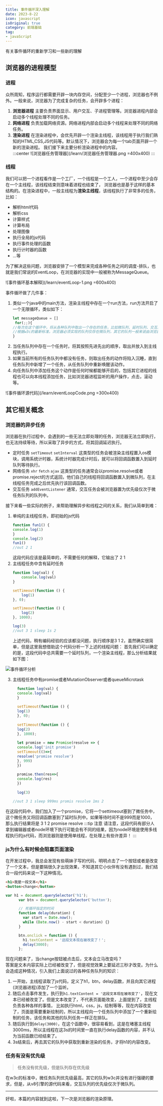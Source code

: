 ```yaml
---
title: 事件循环深入理解
date: 2023-8-22
icon: javascript
isOriginal: true
category: 前端基础
tag:
- javaScript
---
```


有关事件循环的重新学习和一些新的理解

<!-- more -->

## 浏览器的进程模型
### 进程 
众所周知，程序运行都需要开辟一块内存空间，分配至少一个进程，浏览器也不例外。一般来说，浏览器为了完成复杂的任务，会开辟多个进程：  
1. **浏览器进程** 主要负责界⾯显示、⽤户交互、⼦进程管理等。浏览器进程内部会启动多个线程处理不同的任务。
2. **网络进程** 负责加载⽹络资源。⽹络进程内部会启动多个线程来处理不同的⽹络任务。
3. **渲染进程**
   在渲染进程中，会优先开辟一个渲染主线程，该线程用于执行我们熟知的HTML,CSS,JS代码等。默认情况下，浏览器会为每一个tab页面开辟一个新的渲染进程。
    我们接下来主要分析渲染进程中的内容。  
:::center
![浏览器任务管理器](/learn/浏览器任务管理器.png =400x400)
:::

### 线程
我们可以把一个进程看作是一个工厂，一个线程是一个工人，一个进程中至少会存在一个主线程，该线程结束则意味着进程也结束了，
浏览器也是基于这样的基本结构的。在渲染进程中，一般主线程为**渲染主线程**，该线程执行了非常多的任务，比如：  
- 解析html代码
- 解析css
- 计算样式
- 计算布局
- 处理图像
- 执行全局的js代码
- 执行事件处理的函数
- 执行计时器的函数
- ...等

为了解决这些问题，浏览器安排了一个模型来完成各种任务之间的调度-排队，也就是我们常说的EventLoop，在浏览器的实现中一般被称为MessageQueue。  

![事件循环基本解释](/learn/eventLoop-1.png =600x400)

事件循环做了几件事：
1. 类似一个java中的main方法，渲染主线程中存在一个run方法，run方法开启了一个无限循环，类似如下：
   ```javascript
   let messageQueue = []
    for(;;){
   //每次在这个循环中，将从各种队列中取出一个存在的任务，比如微队列、延时队列、交互队列等
   //根据w3c的最新标准，浏览器必须实现的队列仅存在微队列，其它的队列一般来说由浏览器决定是否实现
   }
   ```
2. 当任务队列中存在一个任务时，将其按照先进先出的顺序，取出并放入到主线程执行。
3. 如果当前所有的任务队列中都没有任务，则取出任务的动作将陷入沉睡，直到任务队列中新增了一个任务，从任务队列中重新唤醒该动作。
4. 向任务队列中添加任务这个动作是任何时候都能够开启的，包括其它进程的线程也可以向本线程添加任务，比如浏览器进程监听的用户操作，点击，滚动等。

![事件循环源代码](/learn/eventLoopCode.png =300x400)

## 其它相关概念
### 浏览器的异步任务
浏览器在执行过程中，会遇到的一些无法立即处理的任务，浏览器无法立即执行，也无法持续等待，所以采取了异步的方式，将其回调延迟执行。
- 定时任务 `setTimeout` `setInterval` 这类型的任务会被渲染主线程置入os模块，调用系统计时器，系统计时器完成计时后，就可以将回调函数置入到延时队列等待执行。
- 网络任务 `xhr` `fetch` `ajax` 这类型的任务通常会以promise.resolve或者promise.reject的方式返回，他们自己的线程将回调函数置入到微队列，在主线程任务完成之后优先执行该回调函数。
- 交互任务 `addEventListener` 通常，交互任务会被浏览器置为优先级仅次于微任务队列的队列中。

接下来看一些实际的例子，来帮助理解异步和线程之间的关系，我们从简单到难：
1. 单纯的主线程任务，即初始的js代码
    ```javascript
    function fun1() {
    console.log(1)
    }
    console.log(2)
    fun1()
    //out 2 1
    ```
    这段代码应该是最简单的，不需要任何的解释，它输出了 2 1
2. 主线程任务中含有延时任务
    ```javascript
    function log(val) {
        console.log(val)
    }
   
    setTimeout(function () {
        log(1)
    }, 0);
   
   setTimeout(function () {
        log(2)
   }, 1000);
   
    log(3)
   //out 3 1 sleep 1s 2
    ```
   上述代码，稍有编码经验的应该都没问题，执行顺序是3 1 2，虽然确实很简单，但是这里我想借助这个代码分析一下上述的线程问题：
首先我们可以确定的是，这段代码中总共需要一个延时队列，一个渲染主线程，那么分析结果就如下图：  

![事件循环分析](/learn/eventLoop-2.png)

3. 主线程任务中有promise或者MutationObserver或者queueMicrotask
    ```javascript
      function log(val) {
      console.log(val)
      }
      
      setTimeout(function () {
      log(1)
      }, 0);
      
      setTimeout(function () {
      log(2)
      }, 1000);
      
      let promise = new Promise(resolve => {
      console.log('init promise')
      setTimeout(()=>{
      resolve('promise resolve')
      }, 999)
      })
      
      promise.then(res=>{
      console.log(res)
      })
      
      log(3)
   
   //out 3 1 sleep 999ms promis resolve 1ms 2
    ```
在这段代码中，我们加入了一个promise，它将一个settimeout塞到了微任务中，这个微任务又将回调函数塞到了延时队列中。如果等待时间不是999而是1000，那么执行结果将是 3 1 2 promise resolve
:::tip 注意
请注意，这段代码有部分人拿到编辑器或者node环境下执行可能会有不同的结果，因为node环境是使用多线程执行的js代码，而浏览器则是使用单线程，在处理上有些许差异！
:::

### js为什么有时候会阻塞页面渲染
在开发过程中，我总会发现有些萌妹子写的代码，明明点击了一个按钮或者是改变了一个文本，但是要隔很久才出现效果，不知道其它小伙伴有没有遇到过，我们结合一段代码来说一下这种情况。
```html
<h1>我是一段文本</h1>
<button>change</button>
```
```javascript
var h1 = document.querySelector('h1');
      var btn = document.querySelector('button');

      // 死循环指定的时间
      function delay(duration) {
        var start = Date.now();
        while (Date.now() - start < duration) {}
      }

      btn.onclick = function () {
        h1.textContent = '这段文本现在被改变了！';
        delay(3000);
      };
```
现在问题来了，当change按钮被点击后，文本会立马改变吗？  
答案是文本内容实际上已经被改变了，但是视觉效果上要延迟三秒才改变。为什么会造成这种情况，引入我们上面说过的各种任务队列的知识：
1. 一开始，主线程读取了js代码，定义了h1，btn，delay函数，并且向其它进程(浏览器进程)添加了一个监听。
2. 随后点击事件发生，执行到`h1.textContent = '这段文本现在被改变了'`，现在文本已经被改变了。但是文本改变了，不代表页面能改变，上面提到了，主线程负责各种各样的事情，
比如执行html，css，js，绘制等等，现在内容改变了，页面是需要重新绘制的，所以主线程向一个任务队列中添加了一个重新绘制的任务，该任务和其他的队列任务一样正在排队。
3. 随后执行到`delay(3000)`，在这个函数中，很容易看到，这是在堵塞主线程3000ms，所以主线程在这3s的时间里一直在执行delay函数的内容，并不认为当前函数已经结束了。
4. 3s结束后，再去其它的队列中获取到重新渲染的任务，才将h1的内容改变。
### 任务有没有优先级
>任务没有优先级，但是队列存在优先级

在w3c的标准中，微任务队列优先级最高，其它的队列w3c并没有进行强硬的要求，但是，从v8引擎的源代码来看，交互队列的优先级仅次于微队列。

---
好啦，本篇的内容就到这啦，下一次是浏览器的渲染原理。